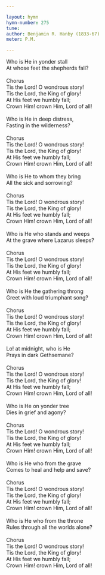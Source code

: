 ```yaml
---

layout: hymn
hymn-number: 275
tune: 
author: Benjamin R. Hanby (1833-67)
meter: P.M.

---
```

Who is He in yonder stall<br>At whose feet the shepherds fall?<br><br>Chorus<br>Tis the Lord! O wondrous story!<br>Tis the Lord, the King of glory!<br>At His feet we humbly fall;<br>Crown Him! crown Him, Lord of all!<br><br>Who is He in deep distress,<br>Fasting in the wilderness?<br><br>Chorus<br>Tis the Lord! O wondrous story!<br>Tis the Lord, the King of glory!<br>At His feet we humbly fall;<br>Crown Him! crown Him, Lord of all!<br><br>Who is He to whom they bring<br>All the sick and sorrowing?<br><br>Chorus<br>Tis the Lord! O wondrous story!<br>Tis the Lord, the King of glory!<br>At His feet we humbly fall;<br>Crown Him! crown Him, Lord of all!<br><br>Who is He who stands and weeps<br>At the grave where Lazarus sleeps?<br><br>Chorus<br>Tis the Lord! O wondrous story!<br>Tis the Lord, the King of glory!<br>At His feet we humbly fall;<br>Crown Him! crown Him, Lord of all!<br><br>Who is He the gathering throng<br>Greet with loud triumphant song?<br><br>Chorus<br>Tis the Lord! O wondrous story!<br>Tis the Lord, the King of glory!<br>At His feet we humbly fall;<br>Crown Him! crown Him, Lord of all!<br><br>Lo! at midnight, who is He<br>Prays in dark Gethsemane?<br><br>Chorus<br>Tis the Lord! O wondrous story!<br>Tis the Lord, the King of glory!<br>At His feet we humbly fall;<br>Crown Him! crown Him, Lord of all!<br><br>Who is He on yonder tree<br>Dies in grief and agony?<br><br>Chorus<br>Tis the Lord! O wondrous story!<br>Tis the Lord, the King of glory!<br>At His feet we humbly fall;<br>Crown Him! crown Him, Lord of all!<br><br>Who is He who from the grave<br>Comes to heal and help and save?<br><br>Chorus<br>Tis the Lord! O wondrous story!<br>Tis the Lord, the King of glory!<br>At His feet we humbly fall;<br>Crown Him! crown Him, Lord of all!<br><br>Who is He who from the throne<br>Rules through all the worlds alone?<br><br>Chorus<br>Tis the Lord! O wondrous story!<br>Tis the Lord, the King of glory!<br>At His feet we humbly fall;<br>Crown Him! crown Him, Lord of all!<br><br><br>

